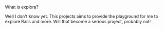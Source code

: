 What is explora?

Well I don't know yet. This projects aims to provide the playground for me to explore Rails and more.
Will that become a serious project, probably not!
